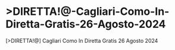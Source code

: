# >DIRETTA!@-Cagliari-Como-In-Diretta-Gratis-26-Agosto-2024
[>DIRETTA!@] Cagliari Como In Diretta Gratis 26 Agosto 2024
